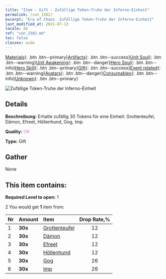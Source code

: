 ```yaml
---
title: "Item - Gift - Zufällige Token-Truhe der Inferno-Einheit"
permalink: /con_1582/
excerpt: "Era of Chaos  Zufällige Token-Truhe der Inferno-Einheit"
last_modified_at: 2021-07-13
locale: de
ref: "con_1582.md"
toc: false
classes: wide
---
```

 [Materials](/ItemsDE/){: .btn .btn--primary}[Artifacts](/ItemsDE/Artifacts/){: .btn .btn--success}[Unit Soul](/ItemsDE/UnitSoul/){: .btn .btn--warning}[Unit Awakening](/ItemsDE/UnitAwakening/){: .btn .btn--danger}[Hero Soul](/ItemsDE/HeroSoul/){: .btn .btn--info}[Hero Skill](/ItemsDE/HeroSkill/){: .btn .btn--primary}[Gift](/ItemsDE/Gift/){: .btn .btn--success}[Event related](/ItemsDE/Events/){: .btn .btn--warning}[Avatars](/ItemsDE/Avatars/){: .btn .btn--danger}[Consumables](/ItemsDE/Consumables/){: .btn .btn--info}[Unknown](/ItemsDE/Unknown/){: .btn .btn--primary}

 ![Zufällige Token-Truhe der Inferno-Einheit](/images/t/i_907198.png)

## Details
 **Beschreibung:** Erhalte zufällig 30 Tokens für eine Einheit: Grottenteufel, Dämon, Efreet, Höllenhund, Gog, Imp.

 **Quality:** <span style="color: #DA70D6">OK</span>

 **Type:** Gift

## Gather

  None

## This item contains:

 **Required Level to open:** 1

 2 You would get **1** item  from:

  | Nr | Amount |     Item    | Drop Rate,% |
  |:---|:-------|:------------|:---------:|
  | 1 |  **30x** | [Grottenteufel](/ItemsDE/unt_230/) | 12 | 
  | 2 |  **30x** | [Dämon](/ItemsDE/unt_229/) | 12 | 
  | 3 |  **30x** | [Efreet](/ItemsDE/unt_231/) | 12 | 
  | 4 |  **30x** | [Höllenhund](/ItemsDE/unt_228/) | 12 | 
  | 5 |  **30x** | [Gog](/ItemsDE/unt_227/) | 26 | 
  | 6 |  **30x** | [Imp](/ItemsDE/unt_226/) | 26 | 
